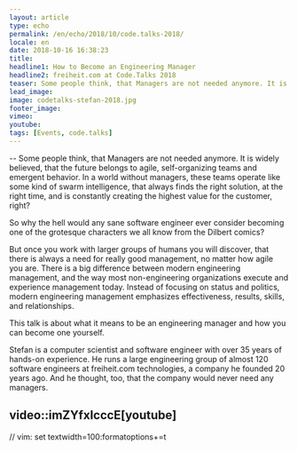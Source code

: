 ```yaml
---
layout: article
type: echo
permalink: /en/echo/2018/10/code.talks-2018/
locale: en
date: 2018-10-16 16:38:23
title:
headline1: How to Become an Engineering Manager
headline2: freiheit.com at Code.Talks 2018
teaser: Some people think, that Managers are not needed anymore. It is widely believed, that the future belongs to agile, self-organizing teams and emergent behavior. In a world without managers, these teams operate like some kind of swarm intelligence, that always finds the right solution, at the right time, and is constantly creating the highest value for the customer, right?
lead_image:
image: codetalks-stefan-2018.jpg
footer_image:
vimeo: 
youtube:
tags: [Events, code.talks]
---
```


--
Some people think, that Managers are not needed anymore. It is widely believed, that the future belongs to agile, self-organizing teams and emergent behavior. In a world without managers, these teams operate like some kind of swarm intelligence, that always finds the right solution, at the right time, and is constantly creating the highest value for the customer, right?

So why the hell would any sane software engineer ever consider becoming one of the grotesque characters we all know from the Dilbert comics?

But once you work with larger groups of humans you will discover, that there is always a need for really good management, no matter how agile you are. There is a big difference between modern engineering management, and the way most non-engineering organizations execute and experience management today. Instead of focusing on status and politics, modern engineering management emphasizes effectiveness, results, skills, and relationships.

This talk is about what it means to be an engineering manager and how you can become one yourself.

Stefan is a computer scientist and software engineer with over 35 years of hands-on experience. He runs a large engineering group of almost 120 software engineers at freiheit.com technologies, a company he founded 20 years ago. And he thought, too, that the company would never need any managers.

video::imZYfxIcccE[youtube]
--

// vim: set textwidth=100:formatoptions+=t
